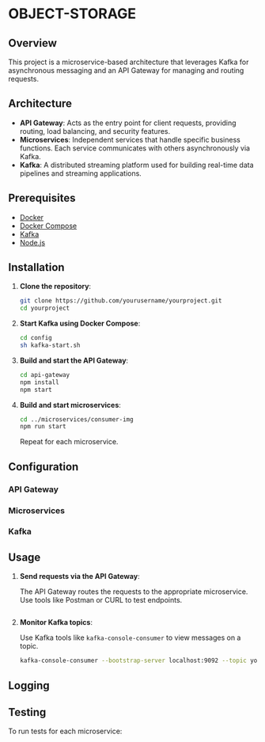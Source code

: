 # OBJECT-STORAGE

## Overview

This project is a microservice-based architecture that leverages Kafka for asynchronous messaging and an API Gateway for managing and routing requests.

## Architecture

- **API Gateway**: Acts as the entry point for client requests, providing routing, load balancing, and security features.
- **Microservices**: Independent services that handle specific business functions. Each service communicates with others asynchronously via Kafka.
- **Kafka**: A distributed streaming platform used for building real-time data pipelines and streaming applications.

## Prerequisites

- [Docker](https://www.docker.com/get-started)
- [Docker Compose](https://docs.docker.com/compose/install/)
- [Kafka](https://kafka.apache.org/downloads)
- [Node.js](https://nodejs.org/en/download/)

## Installation

1. **Clone the repository**:

   ```bash
   git clone https://github.com/yourusername/yourproject.git
   cd yourproject
   ```
2. **Start Kafka using Docker Compose**:

   ```bash
   cd config
   sh kafka-start.sh
   ```
3. **Build and start the API Gateway**:

   ```bash
   cd api-gateway
   npm install
   npm start
   ```
4. **Build and start microservices**:

   ```bash
   cd ../microservices/consumer-img
   npm run start 
   ```

   Repeat for each microservice.

## Configuration

### API Gateway


### Microservices


### Kafka


## Usage

1. **Send requests via the API Gateway**:

   The API Gateway routes the requests to the appropriate microservice. Use tools like Postman or CURL to test endpoints.

   ```bash

   ```
2. **Monitor Kafka topics**:

   Use Kafka tools like `kafka-console-consumer` to view messages on a topic.

   ```bash
   kafka-console-consumer --bootstrap-server localhost:9092 --topic your-topic --from-beginning
   ```

## Logging


## Testing

To run tests for each microservice:

```bash

```
